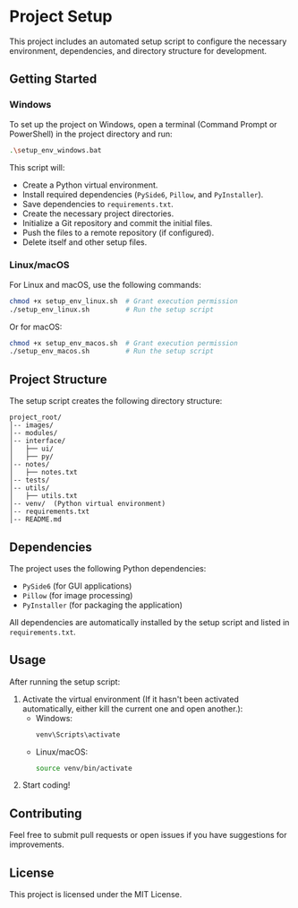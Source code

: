 # Project Setup

This project includes an automated setup script to configure the necessary environment, dependencies, and directory structure for development.

## Getting Started

### Windows
To set up the project on Windows, open a terminal (Command Prompt or PowerShell) in the project directory and run:
```sh
.\setup_env_windows.bat
```
This script will:
- Create a Python virtual environment.
- Install required dependencies (`PySide6`, `Pillow`, and `PyInstaller`).
- Save dependencies to `requirements.txt`.
- Create the necessary project directories.
- Initialize a Git repository and commit the initial files.
- Push the files to a remote repository (if configured).
- Delete itself and other setup files.

### Linux/macOS
For Linux and macOS, use the following commands:
```sh
chmod +x setup_env_linux.sh  # Grant execution permission
./setup_env_linux.sh         # Run the setup script
```
Or for macOS:
```sh
chmod +x setup_env_macos.sh  # Grant execution permission
./setup_env_macos.sh         # Run the setup script
```

## Project Structure
The setup script creates the following directory structure:
```
project_root/
│-- images/
│-- modules/
│-- interface/
│   ├── ui/
│   ├── py/
│-- notes/
│   ├── notes.txt
│-- tests/
│-- utils/
│   ├── utils.txt
│-- venv/  (Python virtual environment)
│-- requirements.txt
│-- README.md
```

## Dependencies
The project uses the following Python dependencies:
- `PySide6` (for GUI applications)
- `Pillow` (for image processing)
- `PyInstaller` (for packaging the application)

All dependencies are automatically installed by the setup script and listed in `requirements.txt`.

## Usage
After running the setup script:
1. Activate the virtual environment (If it hasn't been activated automatically, either kill the current one and open another.):
   - Windows:
     ```sh
     venv\Scripts\activate
     ```
   - Linux/macOS:
     ```sh
     source venv/bin/activate
     ```
2. Start coding!

## Contributing
Feel free to submit pull requests or open issues if you have suggestions for improvements.

## License
This project is licensed under the MIT License.

